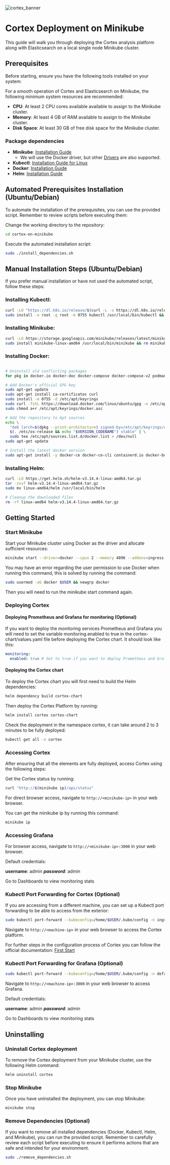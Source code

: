 ![cortex_banner](./repo_banner.png)

# Cortex Deployment on Minikube

This guide will walk you through deploying the Cortex analysis platform along with Elasticsearch on a local single node Minikube cluster.

## Prerequisites

Before starting, ensure you have the following tools installed on your system:

For a smooth operation of Cortex and Elasticsearch on Minikube, the following minimum system resources are recommended:

- **CPU**: At least 2 CPU cores available available to assign to the Minikube cluster.
- **Memory**: At least 4 GB of RAM available to assign to the Minikube cluster.
- **Disk Space**: At least 30 GB of free disk space for the Minikube cluster.

### Package dependencies

- **Minikube**: [Installation Guide](https://minikube.sigs.k8s.io/docs/start/)
  - We will use the Docker driver, but other [Drivers](https://minikube.sigs.k8s.io/docs/drivers/) are also supported.
- **Kubectl**: [Installation Guide for Linux](https://kubernetes.io/docs/tasks/tools/install-kubectl-linux/)
- **Docker**: [Installation Guide](https://docs.docker.com/engine/install/)
- **Helm**: [Installation Guide](https://helm.sh/docs/intro/install/)

## Automated Prerequisites Installation (Ubuntu/Debian)

To automate the installation of the prerequisites, you can use the provided script. Remember to review scripts before executing them:

Change the working directory to the repository:

```bash
cd cortex-on-minikube
```

Execute the automated installation script:

```bash
sudo ./install_dependencies.sh
```

## Manual Installation Steps (Ubuntu/Debian)

If you prefer manual installation or have not used the automated script, follow these steps:

### Installing Kubectl:

```bash
curl -LO "https://dl.k8s.io/release/$(curl -L -s https://dl.k8s.io/release/stable.txt)/bin/linux/amd64/kubectl"
sudo install -o root -g root -m 0755 kubectl /usr/local/bin/kubectl && rm kubectl
```

### Installing Minikube:

```bash
curl -LO https://storage.googleapis.com/minikube/releases/latest/minikube-linux-amd64
sudo install minikube-linux-amd64 /usr/local/bin/minikube && rm minikube-linux-amd64
```

### Installing Docker:

```bash

# Uninstall old conflicting packages
for pkg in docker.io docker-doc docker-compose docker-compose-v2 podman-docker containerd runc; do sudo apt-get remove $pkg; done

# Add Docker's official GPG key
sudo apt-get update
sudo apt-get install ca-certificates curl
sudo install -m 0755 -d /etc/apt/keyrings
sudo curl -fsSL https://download.docker.com/linux/ubuntu/gpg -o /etc/apt/keyrings/docker.asc
sudo chmod a+r /etc/apt/keyrings/docker.asc

# Add the repository to Apt sources
echo \
  "deb [arch=$(dpkg --print-architecture) signed-by=/etc/apt/keyrings/docker.asc] https://download.docker.com/linux/ubuntu \
  $(. /etc/os-release && echo "$VERSION_CODENAME") stable" | \
  sudo tee /etc/apt/sources.list.d/docker.list > /dev/null
sudo apt-get update

# Install the latest docker version
sudo apt-get install -y docker-ce docker-ce-cli containerd.io docker-buildx-plugin docker-compose-plugin
```

### Installing Helm:

```bash
curl -LO https://get.helm.sh/helm-v3.14.4-linux-amd64.tar.gz
tar -zxvf helm-v3.14.4-linux-amd64.tar.gz
sudo mv linux-amd64/helm /usr/local/bin/helm

# Cleanup the downloaded files
rm -rf linux-amd64 helm-v3.14.4-linux-amd64.tar.gz
```

## Getting Started

### Start Minikube

Start your Minikube cluster using Docker as the driver and allocate sufficient resources:

```bash
minikube start --driver=docker --cpus 2 --memory 4096 --addons=ingress
```

You may have an error regarding the user permission to use Docker when running this command, this is solved by running the command:

```bash
sudo usermod -aG docker $USER && newgrp docker
```

Then you will need to run the minikube start command again.

### Deploying Cortex

#### Deploying Prometheus and Grafana for monitoring (Optional)

If you want to deploy the monitoring services Prometheus and Grafana you will need to set the variable monitoring.enabled to true in the cortex-chart/values.yaml file before deploying the Cortex chart. It should look like this:

```yaml
monitoring:
  enabled: true # Set to true if you want to deploy Prometheus and Grafana
```

#### Deploying the Cortex chart

To deploy the Cortex chart you will first need to build the Helm dependencies:

```bash
helm dependency build cortex-chart
```

Then deploy the Cortex Platform by running:

```bash
helm install cortex cortex-chart
```

Check the deployment in the namespace cortex, it can take around 2 to 3 minutes to be fully deployed:

```bash
kubectl get all -n cortex
```

### Accessing Cortex

After ensuring that all the elements are fully deployed, access Cortex using the following steps:

Get the Cortex status by running:

```bash
curl "http://$(minikube ip)/api/status"
```

For direct browser access, navigate to ```http://<minikube-ip>``` in your web browser.

You can get the minikube ip by running this command:

```bash
minikube ip
```

### Accessing Grafana

For browser access, navigate to ```http://<minikube-ip>:3000``` in your web browser.

Default credentials:

**username**: admin
***password***: admin

Go to Dashboards to view monitoring stats

### Kubectl Port Forwarding for Cortex (Optional)

If you are accessing from a different machine, you can set up a Kubectl port forwarding to be able to access from the exterior:

```bash
sudo kubectl port-forward --kubeconfig=/home/$USER/.kube/config -n ingress-nginx --address 0.0.0.0 services/ingress-nginx-controller 80:80
```

Navigate to ```http://<machine-ip>``` in your web browser to access the Cortex platform.

For further steps in the configuration process of Cortex you can follow the official documentation: [First Start](https://docs.strangebee.com/cortex/user-guides/first-start/)

### Kubectl Port Forwarding for Grafana (Optional)

```bash
sudo kubectl port-forward --kubeconfig=/home/$USER/.kube/config -n default --address 0.0.0.0 service/cortex-grafana 3000:80
```

Navigate to ```http://<machine-ip>:3000``` in your web browser to access Grafana.

Default credentials:

**username**: admin
***password***: admin

Go to Dashboards to view monitoring stats

## Uninstalling

### Uninstall Cortex deployment

To remove the Cortex deployment from your Minikube cluster, use the following Helm command:

```bash
helm uninstall cortex
```

### Stop Minikube

Once you have uninstalled the deployment, you can stop Minikube:

```bash
minikube stop
```

### Remove Dependencies (Optional)

If you want to remove all installed dependencies (Docker, Kubectl, Helm, and Minikube), you can run the provided script. Remember to carefully review each script before executing to ensure it performs actions that are safe and intended for your environment.

```bash
sudo ./remove_dependencies.sh
```
